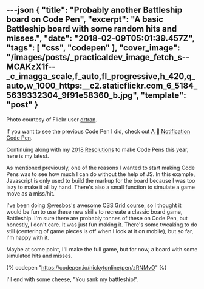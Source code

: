 ---json
{
  "title": "Probably another Battleship board on Code Pen",
  "excerpt": "A basic Battleship board with some random hits and misses.",
  "date": "2018-02-09T05:01:39.457Z",
  "tags": [
    "css",
    "codepen"
  ],
  "cover_image": "/images/posts/_practicaldev_image_fetch_s--MCAKzX1f--_c_imagga_scale,f_auto,fl_progressive,h_420,q_auto,w_1000_https:__c2.staticflickr.com_6_5184_5639332304_9f91e58360_b.jpg",
  "template": "post"
}
---
Photo courtesy of Flickr user [drtran](https://www.flickr.com/photos/drtran/5639332304/sizes/l).

If you want to see the previous Code Pen I did, check out [A 💩 Notification Code Pen](https://dev.to/nickytonline/a--notification-code-pen-4o0n).

Continuing along with my [2018 Resolutions](https://dev.to/nickytonline/2018-resolutions-1deo) to make Code Pens this year, here is my latest.

As mentioned previously, one of the reasons I wanted to start making Code Pens was to see how much I can do without the help of JS. In this example, Javascript is only used to build the markup for the board because I was too lazy to make it all by hand. There's also a small function to simulate a game move as a miss/hit.

I've been doing [@wesbos](https://dev.to/wesbos)'s awesome [CSS Grid course](https://cssgrid.io), so I thought it would be fun to use these new skills to recreate a classic board game, Battleship. I'm sure there are probably tonnes of these on Code Pen, but honestly, I don't care. It was just fun making it. There's some tweaking to do still (centering of game pieces is off when I look at it on mobile), but so far, I'm happy with it.

Maybe at some point, I'll make the full game, but for now, a board with some simulated hits and misses.

{% codepen "https://codepen.io/nickytonline/pen/zRNMvO" %}

I'll end with some cheese, "You sank my battleship!".

